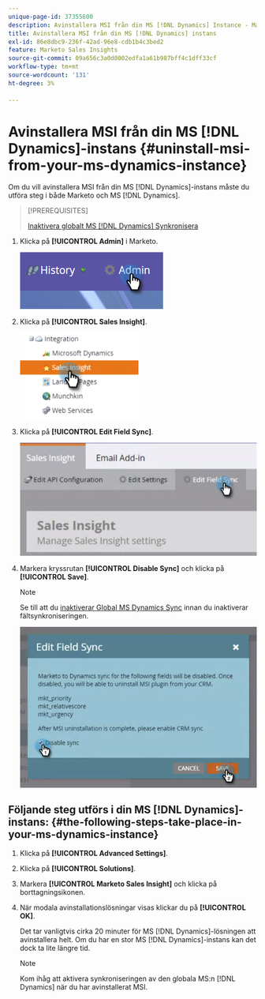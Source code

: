 ```yaml
---
unique-page-id: 37355600
description: Avinstallera MSI från din MS [!DNL Dynamics] Instance - Marketo Docs - produktdokumentation
title: Avinstallera MSI från din MS [!DNL Dynamics] instans
exl-id: 86e8dbc9-236f-42ad-96e8-cdb1b4c3bed2
feature: Marketo Sales Insights
source-git-commit: 09a656c3a0d0002edfa1a61b987bff4c1dff33cf
workflow-type: tm+mt
source-wordcount: '131'
ht-degree: 3%

---
```


# Avinstallera MSI från din MS [!DNL Dynamics]-instans {#uninstall-msi-from-your-ms-dynamics-instance}

Om du vill avinstallera MSI från din MS [!DNL Dynamics]-instans måste du utföra steg i både Marketo och MS [!DNL Dynamics].

>[!PREREQUISITES]
>
>[Inaktivera globalt MS [!DNL Dynamics] Synkronisera](/help/marketo/product-docs/marketo-sales-insight/msi-for-microsoft-dynamics/uninstalling/disable-global-ms-dynamics-sync.md)

1. Klicka på **[!UICONTROL Admin]** i Marketo.

   ![](assets/one-1.png)

1. Klicka på **[!UICONTROL Sales Insight]**.

   ![](assets/six.png)

1. Klicka på **[!UICONTROL Edit Field Sync]**.

   ![](assets/seven.png)

1. Markera kryssrutan **[!UICONTROL Disable Sync]** och klicka på **[!UICONTROL Save]**.

   >[!NOTE]
   >
   >Se till att du [inaktiverar Global MS Dynamics Sync](/help/marketo/product-docs/marketo-sales-insight/msi-for-microsoft-dynamics/uninstalling/disable-global-ms-dynamics-sync.md) innan du inaktiverar fältsynkroniseringen.

   ![](assets/eight.png)

## Följande steg utförs i din MS [!DNL Dynamics]-instans: {#the-following-steps-take-place-in-your-ms-dynamics-instance}

1. Klicka på **[!UICONTROL Advanced Settings]**.

1. Klicka på **[!UICONTROL Solutions]**.

1. Markera **[!UICONTROL Marketo Sales Insight]** och klicka på borttagningsikonen.

1. När modala avinstallationslösningar visas klickar du på **[!UICONTROL OK]**.

   Det tar vanligtvis cirka 20 minuter för MS [!DNL Dynamics]-lösningen att avinstallera helt. Om du har en stor MS [!DNL Dynamics]-instans kan det dock ta lite längre tid.

   >[!NOTE]
   >
   >Kom ihåg att aktivera synkroniseringen av den globala MS:n [!DNL Dynamics] när du har avinstallerat MSI.

